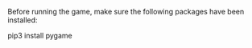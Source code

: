 Before running the game, make sure the following packages have been installed:

pip3 install pygame
